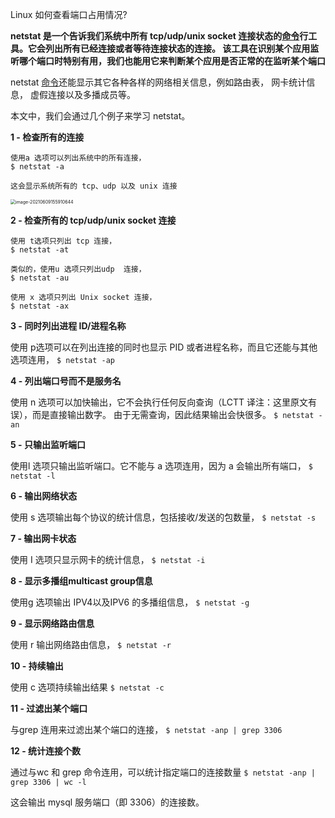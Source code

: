 Linux 如何查看端口占用情况?





**netstat 是一个告诉我们系统中所有 tcp/udp/unix socket 连接状态的[命令](https://www.linuxcool.com/)行工具。它会列出所有已经连接或者等待连接状态的连接。 该工具在识别某个应用监听哪个端口时特别有用，我们也能用它来判断某个应用是否正常的在监听某个端口**

netstat [命令](https://www.linuxcool.com/)还能显示其它各种各样的网络相关信息，例如路由表， 网卡统计信息， 虚假连接以及多播成员等。

本文中，我们会通过几个例子来学习 netstat。

**1 - 检查所有的连接**

```
使用a 选项可以列出系统中的所有连接，
$ netstat -a

这会显示系统所有的 tcp、udp 以及 unix 连接
```

<img src="/Users/zyw/Library/Application Support/typora-user-images/image-20210609155910644.png" alt="image-20210609155910644" style="zoom:50%;" />

**2 - 检查所有的 tcp/udp/unix socket 连接**

```
使用 t选项只列出 tcp 连接，
$ netstat -at

类似的，使用u 选项只列出udp  连接，
$ netstat -au

使用 x 选项只列出 Unix socket 连接，
$ netstat -ax

```

**3 - 同时列出进程 ID/进程名称**

使用 p选项可以在列出连接的同时也显示 PID 或者进程名称，而且它还能与其他选项连用，
`$ netstat -ap`

**4 - 列出端口号而不是服务名**

使用 n 选项可以加快输出，它不会执行任何反向查询（LCTT 译注：这里原文有误），而是直接输出数字。 由于无需查询，因此结果输出会快很多。
`$ netstat -an`

**5 - 只输出监听端口**

使用l 选项只输出监听端口。它不能与 a 选项连用，因为 a 会输出所有端口，
`$ netstat -l`

**6 - 输出网络状态**

使用 s 选项输出每个协议的统计信息，包括接收/发送的包数量，
`$ netstat -s`

**7 - 输出网卡状态**

使用 I 选项只显示网卡的统计信息，
`$ netstat -i`

**8 - 显示多播组multicast group信息**

使用g 选项输出  IPV4以及IPV6  的多播组信息，
`$ netstat -g`

**9 - 显示网络路由信息**

使用 r 输出网络路由信息，
`$ netstat -r`

**10 - 持续输出**

使用 c 选项持续输出结果
`$ netstat -c`

**11 - 过滤出某个端口**

与grep  连用来过滤出某个端口的连接，
`$ netstat -anp | grep 3306`

**12 - 统计连接个数**

通过与wc 和 grep 命令连用，可以统计指定端口的连接数量
`$ netstat -anp | grep 3306 | wc -l`

这会输出 mysql 服务端口（即 3306）的连接数。